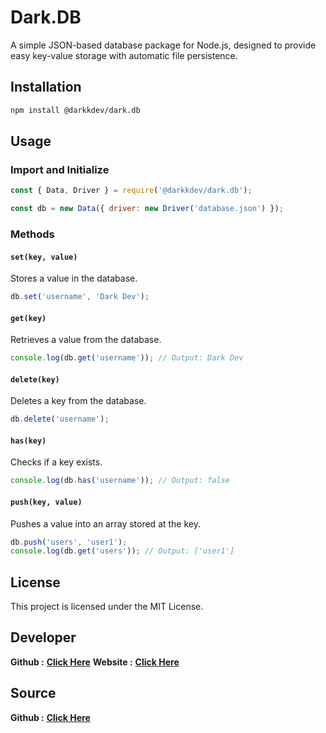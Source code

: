 # Dark.DB

A simple JSON-based database package for Node.js, designed to provide easy key-value storage with automatic file persistence.

## Installation

```sh
npm install @darkkdev/dark.db
```

## Usage

### Import and Initialize

```javascript
const { Data, Driver } = require('@darkkdev/dark.db');

const db = new Data({ driver: new Driver('database.json') });
```

### Methods

#### `set(key, value)`
Stores a value in the database.
```javascript
db.set('username', 'Dark Dev');
```

#### `get(key)`
Retrieves a value from the database.
```javascript
console.log(db.get('username')); // Output: Dark Dev
```

#### `delete(key)`
Deletes a key from the database.
```javascript
db.delete('username');
```

#### `has(key)`
Checks if a key exists.
```javascript
console.log(db.has('username')); // Output: false
```

#### `push(key, value)`
Pushes a value into an array stored at the key.
```javascript
db.push('users', 'user1');
console.log(db.get('users')); // Output: ['user1']
```

## License
This project is licensed under the MIT License.

## Developer 
**Github :** [**Click Here**](https://github.com/id5g)
**Website :** [**Click Here**](https://dark-dev.netlify.app)

## Source
**Github :** [**Click Here**](https://github.com/id5g/dark.db)
